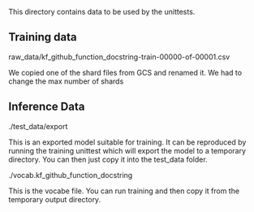This directory contains data to be used by the unittests.


## Training data

raw_data/kf_github_function_docstring-train-00000-of-00001.csv

We copied one of the shard files from GCS and renamed it. We had to change
the max number of shards

## Inference Data

./test_data/export

This is an exported model suitable for training. It can be reproduced by
running the training unittest which will export the model to a temporary
directory. You can then just copy it into the test_data folder.

./vocab.kf_github_function_docstring

This is the vocabe file. You can run training and then copy it from the
temporary output directory.